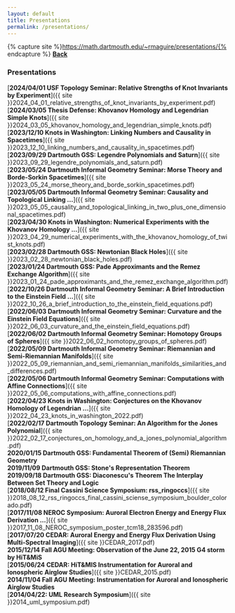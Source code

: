 ```yaml
---
layout: default
title: Presentations
permalink: /presentations/
---
```

{% capture site %}https://math.dartmouth.edu/~rmaguire/presentations/{% endcapture %}
[**Back**](../)<br />
### **Presentations**
[**2024/04/01 USF Topology Seminar: Relative Strengths of Knot Invariants by Experiment**]({{ site }}2024_04_01_relative_strengths_of_knot_invariants_by_experiment.pdf)<br/>
[**2024/03/05 Thesis Defense: Khovanov Homology and Legendrian Simple Knots**]({{ site }}2024_03_05_khovanov_homology_and_legendrian_simple_knots.pdf)<br />
[**2023/12/10 Knots in Washington: Linking Numbers and Causality in Spacetimes**]({{ site }}2023_12_10_linking_numbers_and_causality_in_spacetimes.pdf)<br />
[**2023/09/29 Dartmouth GSS: Legendre Polynomials and Saturn**]({{ site }}2023_09_29_legendre_polynomials_and_saturn.pdf)<br />
[**2023/05/24 Dartmouth Informal Geometry Seminar: Morse Theory and Borde-Sorkin Spacetimes**]({{ site }}2023_05_24_morse_theory_and_borde_sorkin_spacetimes.pdf)<br />
[**2023/05/05 Dartmouth Informal Geometry Seminar: Causality and Topological Linking ...**]({{ site }}2023_05_05_causality_and_topological_linking_in_two_plus_one_dimensional_spacetimes.pdf)<br />
[**2023/04/30 Knots in Washington: Numerical Experiments with the Khovanov Homology ...**]({{ site }}2023_04_29_numerical_experiments_with_the_khovanov_homology_of_twist_knots.pdf)<br />
[**2023/02/28 Dartmouth GSS: Newtonian Black Holes**]({{ site }}2023_02_28_newtonian_black_holes.pdf)<br />
[**2023/01/24 Dartmouth GSS: Pade Approximants and the Remez Exchange Algorithm**]({{ site }}2023_01_24_pade_approximants_and_the_remez_exchange_algorithm.pdf)<br />
[**2022/10/26 Dartmouth Informal Geometry Seminar: A Brief Introduction to the Einstein Field ...**]({{ site }}2022_10_26_a_brief_introduction_to_the_einstein_field_equations.pdf)<br />
[**2022/06/03 Dartmouth Informal Geometry Seminar: Curvature and the Einstein Field Equations**]({{ site }}2022_06_03_curvature_and_the_einstein_field_equations.pdf)<br />
[**2022/06/02 Dartmouth Informal Geometry Seminar: Homotopy Groups of Spheres**]({{ site }}2022_06_02_homotopy_groups_of_spheres.pdf)<br />
[**2022/05/09 Dartmouth Informal Geometry Seminar: Riemannian and Semi-Riemannian Manifolds**]({{ site }}2022_05_09_riemannian_and_semi_riemannian_manifolds_similarities_and_differences.pdf)<br />
[**2022/05/06 Dartmouth Informal Geometry Seminar: Computations with Affine Connections**]({{ site }}2022_05_06_computations_with_affine_connections.pdf)<br />
[**2022/04/23 Knots in Washington: Conjectures on the Khovanov Homology of Legendrian ...**]({{ site }}2022_04_23_knots_in_washington_2022.pdf)<br />
[**2022/02/17 Dartmouth Topology Seminar: An Algorithm for the Jones Polynomial**]({{ site }}2022_02_17_conjectures_on_homology_and_a_jones_polynomial_algorithm.pdf)<br />
**2020/01/15 Dartmouth GSS: Fundamental Theorem of (Semi) Riemannian Geometry**<br />
**2019/11/09 Dartmouth GSS: Stone's Representation Theorem**<br />
**2019/09/18 Dartmouth GSS: Diaconescu's Theorem The Interplay Between Set Theory and Logic**<br />
[**2018/08/12 Final Cassini Science Symposium: rss_ringoccs**]({{ site }}2018_08_12_rss_ringoccs_final_cassini_sciense_symposium_boulder_colorado.pdf)<br />
[**2017/11/08 NEROC Symposium: Auroral Electron Energy and Energy Flux Derivation ...**]({{ site }}2017_11_08_NEROC_symposium_poster_tcm18_283596.pdf)<br />
[**2017/07/20 CEDAR: Auroral Energy and Energy Flux Derivation Using Multi-Spectral Imaging**]({{ site }}CEDAR_2017.pdf)<br />
**2015/12/14 Fall AGU Meeting: Observation of the June 22, 2015 G4 storm by HiT&MiS**<br />
[**2015/06/24 CEDAR: HiT&MIS Instrumentation for Auroral and Ionospheric Airglow Studies**]({{ site }}CEDAR_2015.pdf)<br />
**2014/11/04 Fall AGU Meeting: Instrumentation for Auroral and Ionospheric Airglow Studies**<br />
[**2014/04/22: UML Research Symposium**]({{ site }}2014_uml_symposium.pdf)
